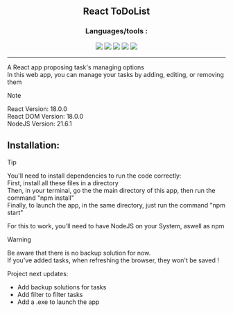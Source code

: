 <div align="center">
  <h2> React ToDoList </h2>  
</div>

<div align="center">
  <h3> Languages/tools :</h3>
    <a href="https://react.dev/learn"><img src="https://img.shields.io/badge/React-20232A?style=for-the-badge&logo=react&logoColor=61DAFB"></a>                                 <!-- React -->
    <a href="https://www.w3schools.com/js/default.asp"><img src="https://img.shields.io/badge/JavaScript-323330?style=for-the-badge&logo=javascript&logoColor=F7DF1E"></a>      <!-- JavaScript -->
    <a href="https://www.w3schools.com/nodejs/default.asp"><img src="https://img.shields.io/badge/Node%20js-339933?style=for-the-badge&logo=nodedotjs&logoColor=white"></a>     <!-- NodeJS -->
    <a href="https://www.w3schools.com/html/default.asp"><img src="https://img.shields.io/badge/HTML5-E34F26?style=for-the-badge&logo=html5&logoColor=white"></a>                <!-- HTML -->
    <a href="https://www.w3schools.com/css/default.asp"><img src="https://img.shields.io/badge/CSS3-1572B6?style=for-the-badge&logo=css3&logoColor=white"></a>                   <!-- CSS -->
</div> <hr>

A React app proposing task's managing options  
In this web app, you can manage your tasks by adding, editing, or removing them

>[!NOTE]
>React Version: 18.0.0  
>React DOM Version: 18.0.0   
>NodeJS Version: 21.6.1  


<h2> Installation: </h2>

>[!TIP]
>You'll need to install dependencies to run the code correctly:      
>First, install all these files in a directory   
>Then, in your terminal, go the the main directory of this app, then run the command "npm install"   
>Finally, to launch the app, in the same directory, just run the command "npm start"   
  
For this to work, you'll need to have NodeJS on your System, aswell as npm  

>[!WARNING]
>Be aware that there is no backup solution for now.  
>If you've added tasks, when refreshing the browser, they won't be saved !

Project next updates:
- Add backup solutions for tasks  
- Add filter to filter tasks  
- Add a .exe to launch the app  
